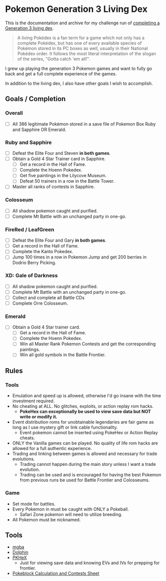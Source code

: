# Pokemon Generation 3 Living Dex

This is the documentation and archive for my challenge run of
[completing a Generation 3 living dex](https://bulbapedia.bulbagarden.net/wiki/Living_Pok%C3%A9dex).

> A living Pokédex is a fan term for a game which not only has a complete
> Pokédex, but has one of every available species of Pokémon stored in its PC
> boxes as well, usually in their National Pokédex order. It follows the most
> literal interpretation of the slogan of the series, "Gotta catch 'em all!".

I grew up playing the generation 3 Pokemon games and want to fully go back and
get a full complete experience of the games.

In addition to the living dex, I also have other goals I wish to accomplish.

## Goals / Completion

### Overall

- [ ] All 386 legitimate Pokémon stored in a save file of Pokemon Box Ruby and
      Sapphire OR Emerald.

### Ruby and Sapphire

- [ ] Defeat the Elite Four and Steven **in both games**.
- [ ] Obtain a Gold 4 Star Trainer card in Sapphire.
  - [ ] Get a record in the Hall of Fame.
  - [ ] Complete the Hoenn Pokedex.
  - [ ] Get five paintings in the Lilycove Museum.
  - [ ] Defeat 50 trainers in a row in the Battle Tower.
- [ ] Master all ranks of contests in Sapphire.

### Colosseum

- [ ] All shadow pokemon caught and purified.
- [ ] Complete Mt Battle with an unchanged party in one-go.

### FireRed / LeafGreen

- [ ] Defeat the Elite Four and Gary **in both games**.
- [ ] Get a record in the Hall of Fame.
- [ ] Complete the Kanto Pokedex.
- [ ] Jump 100 times in a row in Pokemon Jump and get 200 berries in Dodrio
      Berry Picking.

### XD: Gale of Darkness

- [ ] All shadow pokemon caught and purified.
- [ ] Complete Mt Battle with an unchanged party in one-go.
- [ ] Collect and complete all Battle CDs
- [ ] Complete Orre Colosseum.

### Emerald

- [ ] Obtain a Gold 4 Star trainer card.
  - [ ] Get a record in the Hall of Fame.
  - [ ] Complete the Hoenn Pokedex.
  - [ ] Win all Master Rank Pokemon Contests and get the corresponding
        paintings.
  - [ ] Win all gold symbols in the Battle Frontier.

## Rules

### Tools

- Emulation and speed up is allowed, otherwise I'd go insane with the time
  investment required.
- No cheating at ALL. No glitches, exploits, or action replay rom hacks.
  - **PokeHex can exceptionally be used to view save data but NOT write or
    modify it.**
- Event distribution roms for unobtainable legendaries are fair game as long as
  I use mystery gift or link cable functionality.
  - Event pokemon cannot be inserted using PokeHex or Action Replay cheats.
- ONLY the Vanilla games can be played. No quality of life rom hacks are allowed
  for a full authentic experience.
- Trading and linking between games is allowed and necessary for trade
  evolutions.
  - Trading cannot happen during the main story unless I want a trade evolution.
  - Trading can be used and is encouraged for having the best Pokemon from
    previous runs be used for Battle Frontier and Colosseums.

### Game

- Set mode for battles.
- Every Pokemon in must be caught with ONLY a Pokeball.
  - Safari Zone pokemon will need to utilize breeding.
- All Pokemon must be nicknamed.

## Tools

- [mgba](https://mgba.io/)
- [Dolphin](https://dolphin-emu.org/)
- [PKHeX](https://projectpokemon.org/home/files/file/1-pkhex/)
  - Just for viewing save data and knowing EVs and IVs for prepping for
    frontier.
- [Pokeblock Calculation and Contests Sheet](https://docs.google.com/spreadsheets/d/1A61T_0yHWtXVooQLjw6ocmI8Dx7tdGkp9P-X-dL2yOs/edit)
